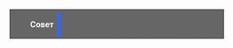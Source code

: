 <div style="display: inline-table; width: 75%; padding: 0.25em; margin: 0.50em; background-color: #666666; border: thin dotted #000000">

<div style="display: table-cell; color: #FFFFFF; width: 75px; padding-right: 5px; text-align: right; border-right: thick solid #3366FF">

<strong>Совет</strong>

</div>

<div style="display: table-cell; color: #FFFFFF; padding-left: 5px">

</div>

</div>
